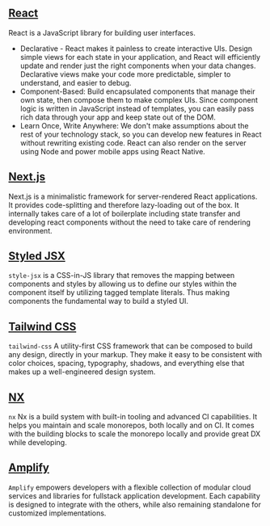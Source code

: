 ## [React](https://github.com/facebook/react)

React is a JavaScript library for building user interfaces.

* Declarative - React makes it painless to create interactive UIs. Design simple views for each state in your application, and React will efficiently update and render just the right components when your data changes. Declarative views make your code more predictable, simpler to understand, and easier to debug.
* Component-Based: Build encapsulated components that manage their own state, then compose them to make complex UIs. Since component logic is written in JavaScript instead of templates, you can easily pass rich data through your app and keep state out of the DOM.
* Learn Once, Write Anywhere: We don't make assumptions about the rest of your technology stack, so you can develop new features in React without rewriting existing code. React can also render on the server using Node and power mobile apps using React Native.

## [Next.js](https://github.com/zeit/next.js/)

Next.js is a minimalistic framework for server-rendered React applications. It provides code-splitting and therefore lazy-loading out of the box. It internally takes care of a lot of boilerplate including state transfer and developing react components without the need to take care of rendering environment.

## [Styled JSX](https://github.com/vercel/styled-jsx)

`style-jsx` is a CSS-in-JS library that removes the mapping between components and styles by allowing us to define our styles within the component itself by utilizing tagged template literals. Thus making components the fundamental way to build a styled UI.

## [Tailwind CSS](https://tailwindcss.com/)

`tailwind-css` A utility-first CSS framework that can be composed to build any design, directly in your markup. They make it easy to be consistent with color choices, spacing, typography, shadows, and everything else that makes up a well-engineered design system.

## [NX](https://nx.dev/)

`nx` Nx is a build system with built-in tooling and advanced CI capabilities. It helps you maintain and scale monorepos, both locally and on CI. It comes with the building blocks to scale the monorepo locally and provide great DX while developing.

## [Amplify](https://docs.amplify.aws/javascript/how-amplify-works/)

`Amplify` empowers developers with a flexible collection of modular cloud services and libraries for fullstack application development. Each capability is designed to integrate with the others, while also remaining standalone for customized implementations.